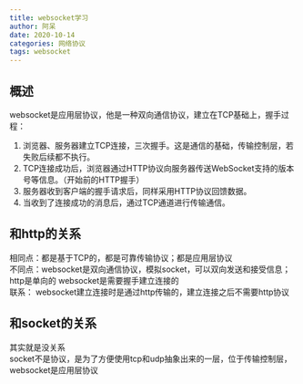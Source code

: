 ```yaml
---
title: websocket学习
author: 阿呆
date: 2020-10-14
categories: 网络协议
tags: websocket
---
```


## 概述
websocket是应用层协议，他是一种双向通信协议，建立在TCP基础上，握手过程：

1. 浏览器、服务器建立TCP连接，三次握手。这是通信的基础，传输控制层，若失败后续都不执行。
2. TCP连接成功后，浏览器通过HTTP协议向服务器传送WebSocket支持的版本号等信息。（开始前的HTTP握手）
3. 服务器收到客户端的握手请求后，同样采用HTTP协议回馈数据。
4. 当收到了连接成功的消息后，通过TCP通道进行传输通信。

## 和http的关系

相同点：都是基于TCP的，都是可靠传输协议；都是应用层协议  
不同点：websocket是双向通信协议，模拟socket，可以双向发送和接受信息；http是单向的
websocket是需要握手建立连接的  
联系： websocket建立连接时是通过http传输的，建立连接之后不需要http协议

## 和socket的关系
其实就是没关系  
socket不是协议，是为了方便使用tcp和udp抽象出来的一层，位于传输控制层，websocket是应用层协议